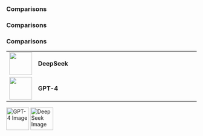 ### Comparisons

### Comparisons

### Comparisons

<table style="width: 100%; border-collapse: collapse;">
  <tr>
    <td style="width: 60px;"><img src="https://custom.typingmind.com/assets/models/deepseek.png" width="60"></td>
    <td><strong>DeepSeek</strong></td>
    <td style="width: 100%;"><img src="https://www.w3.org/Style/Examples/011/transparent.png" width="10"></td>
  </tr>
  <tr>
    <td style="width: 60px;"><img src="https://custom.typingmind.com/assets/models/gpt-4.webp" width="60"></td>
    <td><strong>GPT-4</strong></td>
    <td style="width: 100%;"><img src="https://www.w3.org/Style/Examples/011/transparent.png" width="10"></td>
  </tr>
</table>







<img src="https://custom.typingmind.com/assets/models/gpt-4.webp" alt="GPT-4 Image" width="60">


<img src="https://custom.typingmind.com/assets/models/deepseek.png" alt="DeepSeek Image" width="60">
